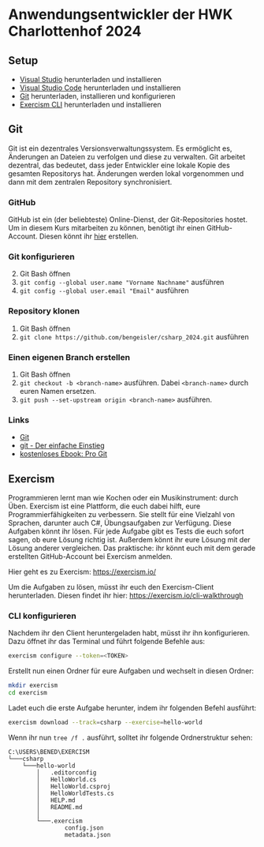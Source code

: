 # Anwendungsentwickler der HWK Charlottenhof 2024
## Setup
- [Visual Studio](https://visualstudio.microsoft.com/de/downloads/) herunterladen und installieren
- [Visual Studio Code](https://code.visualstudio.com/download) herunterladen und installieren
- [Git](https://git-scm.com/downloads) herunterladen, installieren und konfigurieren
- [Exercism CLI](https://exercism.io/cli-walkthrough) herunterladen und installieren

## Git
Git ist ein dezentrales Versionsverwaltungssystem. Es ermöglicht es, Änderungen an Dateien zu verfolgen und diese zu verwalten. Git arbeitet dezentral, das bedeutet, dass jeder Entwickler eine lokale Kopie des gesamten Repositorys hat. Änderungen werden lokal vorgenommen und dann mit dem zentralen Repository synchronisiert.

### GitHub
GitHub ist ein (der beliebteste) Online-Dienst, der Git-Repositories hostet. Um in diesem Kurs mitarbeiten zu können, benötigt ihr einen GitHub-Account. Diesen könnt ihr [hier](https://github.com/) erstellen.

### Git konfigurieren
2. Git Bash öffnen
3. `git config --global user.name "Vorname Nachname"` ausführen
4. `git config --global user.email "Email"` ausführen

### Repository klonen
1. Git Bash öffnen
2. `git clone https://github.com/bengeisler/csharp_2024.git` ausführen

### Einen eigenen Branch erstellen
1. Git Bash öffnen
2. `git checkout -b <branch-name>` ausführen. Dabei `<branch-name>` durch euren Namen ersetzen.
3. `git push --set-upstream origin <branch-name>` ausführen. 

### Links
- [Git](https://git-scm.com/)
- [git - Der einfache Einstieg](https://rogerdudler.github.io/git-guide/index.de.html)
- [kostenloses Ebook: Pro Git](https://git-scm.com/book/de/v2)

## Exercism
Programmieren lernt man wie Kochen oder ein Musikinstrument: durch Üben. Exercism ist eine Plattform, die euch dabei hilft, eure Programmierfähigkeiten zu verbessern. Sie stellt für eine Vielzahl von Sprachen, darunter auch C#, Übungsaufgaben zur Verfügung. Diese Aufgaben könnt ihr lösen. Für jede Aufgabe gibt es Tests die euch sofort sagen, ob eure Lösung richtig ist. Außerdem könnt ihr eure Lösung mit der Lösung anderer vergleichen. Das praktische: ihr könnt euch mit dem gerade erstellten GitHub-Account bei Exercism anmelden.

Hier geht es zu Exercism: https://exercism.io/

Um die Aufgaben zu lösen, müsst ihr euch den Exercism-Client herunterladen. Diesen findet ihr hier: https://exercism.io/cli-walkthrough

### CLI konfigurieren
Nachdem ihr den Client heruntergeladen habt, müsst ihr ihn konfigurieren. Dazu öffnet ihr das Terminal und führt folgende Befehle aus:

```bash
exercism configure --token=<TOKEN>
```

Erstellt nun einen Ordner für eure Aufgaben und wechselt in diesen Ordner:
    
```bash
mkdir exercism
cd exercism
```

Ladet euch die erste Aufgabe herunter, indem ihr folgenden Befehl ausführt:

```bash
exercism download --track=csharp --exercise=hello-world
```

Wenn ihr nun `tree /f .` ausführt, solltet ihr folgende Ordnerstruktur sehen:

```
C:\USERS\BENED\EXERCISM
└───csharp
    └───hello-world
        │   .editorconfig
        │   HelloWorld.cs
        │   HelloWorld.csproj
        │   HelloWorldTests.cs
        │   HELP.md
        │   README.md
        │
        └───.exercism
                config.json
                metadata.json
```


